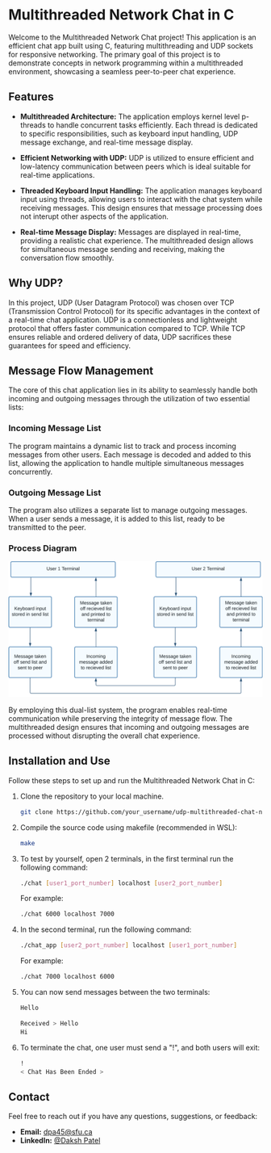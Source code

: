 # Multithreaded Network Chat in C

Welcome to the Multithreaded Network Chat project! This application is an efficient chat app built using C, featuring multithreading and UDP sockets for responsive networking. The primary goal of this project is to demonstrate concepts in network programming within a multithreaded environment, showcasing a seamless peer-to-peer chat experience.

## Features

- **Multithreaded Architecture:** The application employs kernel level p-threads to handle concurrent tasks efficiently. Each thread is dedicated to specific responsibilities, such as keyboard input handling, UDP message exchange, and real-time message display.

- **Efficient Networking with UDP:** UDP is utilized to ensure efficient and low-latency communication between peers which is ideal suitable for real-time applications.

- **Threaded Keyboard Input Handling:** The application manages keyboard input using threads, allowing users to interact with the chat system while receiving messages. This design ensures that message processing does not interupt other aspects of the application.

- **Real-time Message Display:** Messages are displayed in real-time, providing a realistic chat experience. The multithreaded design allows for simultaneous message sending and receiving, making the conversation flow smoothly.

## Why UDP?

In this project, UDP (User Datagram Protocol) was chosen over TCP (Transmission Control Protocol) for its specific advantages in the context of a real-time chat application. UDP is a connectionless and lightweight protocol that offers faster communication compared to TCP. While TCP ensures reliable and ordered delivery of data, UDP sacrifices these guarantees for speed and efficiency.

## Message Flow Management

The core of this chat application lies in its ability to seamlessly handle both incoming and outgoing messages through the utilization of two essential lists:

### Incoming Message List

The program maintains a dynamic list to track and process incoming messages from other users. Each message is decoded and added to this list, allowing the application to handle multiple simultaneous messages concurrently.

### Outgoing Message List

The program also utilizes a separate list to manage outgoing messages. When a user sends a message, it is added to this list, ready to be transmitted to the peer.

### Process Diagram

![UDP Process Graph](images/proccess_diagram.png)

By employing this dual-list system, the program enables real-time communication while preserving the integrity of message flow. The multithreaded design ensures that incoming and outgoing messages are processed without disrupting the overall chat experience.

## Installation and Use

Follow these steps to set up and run the Multithreaded Network Chat in C:

1. Clone the repository to your local machine.

   ```bash
   git clone https://github.com/your_username/udp-multithreaded-chat-networking-c.git
   ```

2. Compile the source code using makefile (recommended in WSL):

   ```bash
   make
   ```

3. To test by yourself, open 2 terminals, in the first terminal run the following command:

   ```bash
   ./chat [user1_port_number] localhost [user2_port_number]
   ```

   For example:

   ```bash
   ./chat 6000 localhost 7000
   ```

4. In the second terminal, run the following command:

   ```bash
   ./chat_app [user2_port_number] localhost [user1_port_number]
   ```

   For example:

   ```bash
   ./chat 7000 localhost 6000
   ```

5. You can now send messages between the two terminals:

   ```bash
   Hello
   ```

   ```bash
   Received > Hello
   Hi
   ```

6. To terminate the chat, one user must send a "!", and both users will exit:
   ```bash
   !
   < Chat Has Been Ended >
   ```

## Contact

Feel free to reach out if you have any questions, suggestions, or feedback:

- **Email:** dpa45@sfu.ca
- **LinkedIn:** [@Daksh Patel](https://www.linkedin.com/in/daksh-patel-956622290/)
